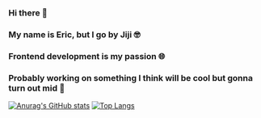 ### Hi there 👋
### My name is Eric, but I go by Jiji 🤓
### Frontend development is my passion 🌐
### Probably working on something I think will be cool but gonna turn out mid 🤪

[![Anurag's GitHub stats](https://github-readme-stats.vercel.app/api?username=ericjiji3&show_icons=true&theme=transparent&rank_icon=github)](https://github.com/anuraghazra/github-readme-stats)
[![Top Langs](https://github-readme-stats.vercel.app/api/top-langs/?username=ericjiji3)](https://github.com/anuraghazra/github-readme-stats)
<!--
**ericjiji3/ericjiji3** is a ✨ _special_ ✨ repository because its `README.md` (this file) appears on your GitHub profile.

Here are some ideas to get you started:

- 🔭 I’m currently working on ...
- 🌱 I’m currently learning ...
- 👯 I’m looking to collaborate on ...
- 🤔 I’m looking for help with ...
- 💬 Ask me about ...
- 📫 How to reach me: ...
- 😄 Pronouns: ...
- ⚡ Fun fact: ...
-->
